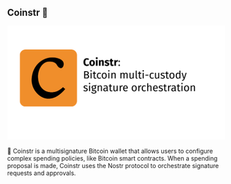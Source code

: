 ## Coinstr 👋
![Coinstr logo](https://github.com/coinstr/.github/blob/main/profile/coinstr.png?raw=true)

🔏 Coinstr is a multisignature Bitcoin wallet that allows users to configure complex spending policies, like Bitcoin smart contracts. When a spending proposal is made, Coinstr uses the Nostr protocol to orchestrate signature requests and approvals.
